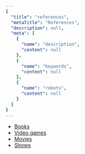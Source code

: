 ```yaml
---
{
  "title": "references",
  "metaTitle": "References",
  "description": null,
  "meta": [
    {
      "name": "description",
      "content": null
    },
    {
      "name": "keywords",
      "content": null
    },
    {
      "name": "robots",
      "content": null
    }
  ]
}
---
```


- [Books](./books.md)
- [Video games](./videogames.md)
- [Movies](./movies.md)
- [Shows](./shows.md)